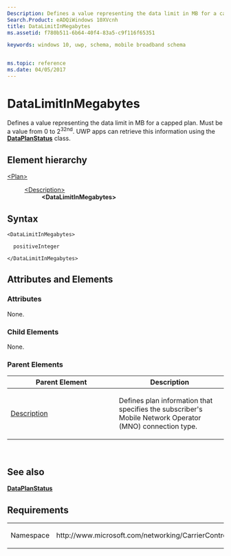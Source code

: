 ```yaml
---
Description: Defines a value representing the data limit in MB for a capped plan.
Search.Product: eADQiWindows 10XVcnh
title: DataLimitInMegabytes
ms.assetid: f780b511-6b64-40f4-83a5-c9f116f65351

keywords: windows 10, uwp, schema, mobile broadband schema


ms.topic: reference
ms.date: 04/05/2017
---
```


# DataLimitInMegabytes


Defines a value representing the data limit in MB for a capped plan. Must be a value from 0 to 2<sup>32nd</sup>. UWP apps can retrieve this information using the [**DataPlanStatus**](https://msdn.microsoft.com/library/windows/apps/br207256) class.

## Element hierarchy

<dl>
<dt><a href="element-plan.md">&lt;Plan&gt;</a></dt>
<dd>
<dl>
<dt><a href="element-description.md">&lt;Description&gt;</a></dt>
<dd><b>&lt;DataLimitInMegabytes&gt;</b></dd>
</dl>
</dd>
</dl>

## Syntax

``` syntax
<DataLimitInMegabytes>

  positiveInteger

</DataLimitInMegabytes>
```

## Attributes and Elements


### Attributes

None.

### Child Elements

None.

### Parent Elements

<table>
<colgroup>
<col width="50%" />
<col width="50%" />
</colgroup>
<thead>
<tr class="header">
<th>Parent Element</th>
<th>Description</th>
</tr>
</thead>
<tbody>
<tr class="odd">
<td><a href="element-description.md">Description</a> </td>
<td><p>Defines plan information that specifies the subscriber's Mobile Network Operator (MNO) connection type.</p></td>
</tr>
</tbody>
</table>

 

## See also


[**DataPlanStatus**](https://msdn.microsoft.com/library/windows/apps/br207256)

## Requirements

<table>
<colgroup>
<col width="50%" />
<col width="50%" />
</colgroup>
<tbody>
<tr class="odd">
<td><p>Namespace</p></td>
<td><p>http://www.microsoft.com/networking/CarrierControl/Plans/v1</p></td>
</tr>
</tbody>
</table>

 

 




